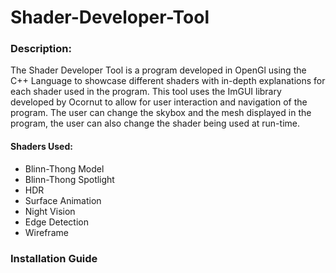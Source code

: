 # Shader-Developer-Tool
### Description:
The Shader Developer Tool is a program developed in OpenGl using the C++ Language to showcase different shaders with in-depth explanations for each shader used in the program. This tool uses the ImGUI library developed by Ocornut to allow for user interaction and navigation of the program. The user can change the skybox and the mesh displayed in the program, the user can also change the shader being used at run-time. 

#### Shaders Used:
* Blinn-Thong Model
* Blinn-Thong Spotlight
* HDR
* Surface Animation
* Night Vision
* Edge Detection
* Wireframe

### Installation Guide
